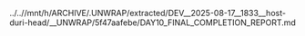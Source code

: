 ../..//mnt/h/ARCHIVE/.UNWRAP/extracted/DEV__2025-08-17__1833__host-duri-head/__UNWRAP/5f47aafebe/DAY10_FINAL_COMPLETION_REPORT.md